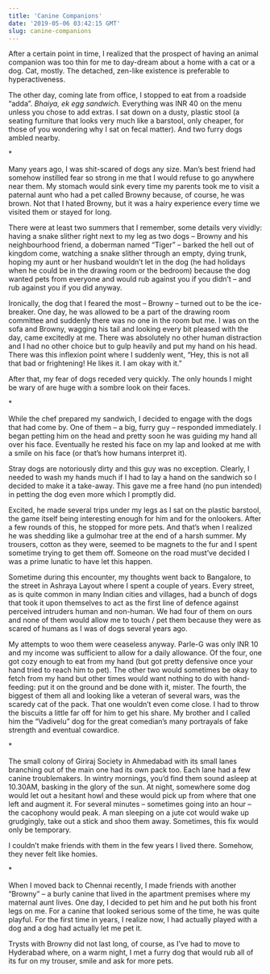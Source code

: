 ```yaml
---
title: 'Canine Companions'
date: '2019-05-06 03:42:15 GMT'
slug: canine-companions
---
```

After a certain point in time, I realized that the prospect of having an animal companion was too thin for me to day-dream about a home with a cat or a dog. Cat, mostly. The detached, zen-like existence is preferable to hyperactiveness.

The other day, coming late from office, I stopped to eat from a roadside “adda”. _Bhaiya, ek egg sandwich._ Everything was INR 40 on the menu unless you chose to add extras. I sat down on a dusty, plastic stool (a seating furniture that looks very much like a barstool, only cheaper, for those of you wondering why I sat on fecal matter). And two furry dogs ambled nearby.

\*

Many years ago, I was shit-scared of dogs any size. Man’s best friend had somehow instilled fear so strong in me that I would refuse to go anywhere near them. My stomach would sink every time my parents took me to visit a paternal aunt who had a pet called Browny because, of course, he was brown. Not that I hated Browny, but it was a hairy experience every time we visited them or stayed for long.

There were at least two summers that I remember, some details very vividly: having a snake slither right next to my leg as two dogs – Browny and his neighbourhood friend, a doberman named “Tiger” – barked the hell out of kingdom come, watching a snake slither through an empty, dying trunk, hoping my aunt or her husband wouldn’t let in the dog (he had holidays when he could be in the drawing room or the bedroom) because the dog wanted pets from everyone and would rub against you if you didn’t – and rub against you if you did anyway.

Ironically, the dog that I feared the most – Browny – turned out to be the ice-breaker. One day, he was allowed to be a part of the drawing room committee and suddenly there was no one in the room but me. I was on the sofa and Browny, wagging his tail and looking every bit pleased with the day, came excitedly at me. There was absolutely no other human distraction and I had no other choice but to gulp heavily and put my hand on his head. There was this inflexion point where I suddenly went, “Hey, this is not all that bad or frightening! He likes it. I am okay with it.”

After that, my fear of dogs receded very quickly. The only hounds I might be wary of are huge with a sombre look on their faces.

\*

While the chef prepared my sandwich, I decided to engage with the dogs that had come by. One of them – a big, furry guy – responded immediately. I began petting him on the head and pretty soon he was guiding my hand all over his face. Eventually he rested his face on my lap and looked at me with a smile on his face (or that’s how humans interpret it).

Stray dogs are notoriously dirty and this guy was no exception. Clearly, I needed to wash my hands much if I had to lay a hand on the sandwich so I decided to make it a take-away. This gave me a free hand (no pun intended) in petting the dog even more which I promptly did.

Excited, he made several trips under my legs as I sat on the plastic barstool, the game itself being interesting enough for him and for the onlookers. After a few rounds of this, he stopped for more pets. And that’s when I realized he was shedding like a gulmohar tree at the end of a harsh summer. My trousers, cotton as they were, seemed to be magnets to the fur and I spent sometime trying to get them off. Someone on the road must’ve decided I was a prime lunatic to have let this happen.

Sometime during this encounter, my thoughts went back to Bangalore, to the street in Ashraya Layout where I spent a couple of years. Every street, as is quite common in many Indian cities and villages, had a bunch of dogs that took it upon themselves to act as the first line of defence against perceived intruders human and non-human. We had four of them on ours and none of them would allow me to touch / pet them because they were as scared of humans as I was of dogs several years ago.

My attempts to woo them were ceaseless anyway. Parle-G was only INR 10 and my income was sufficient to allow for a daily allowance. Of the four, one got cozy enough to eat from my hand (but got pretty defensive once your hand tried to reach him to pet). The other two would sometimes be okay to fetch from my hand but other times would want nothing to do with hand-feeding: put it on the ground and be done with it, mister. The fourth, the biggest of them all and looking like a veteran of several wars, was the scaredy cat of the pack. That one wouldn’t even come close. I had to throw the biscuits a little far off for him to get his share. My brother and I called him the “Vadivelu” dog for the great comedian’s many portrayals of fake strength and eventual cowardice.

\*

The small colony of Giriraj Society in Ahmedabad with its small lanes branching out of the main one had its own pack too. Each lane had a few canine troublemakers. In wintry mornings, you’d find them sound asleep at 10.30AM, basking in the glory of the sun. At night, somewhere some dog would let out a hesitant howl and these would pick up from where that one left and augment it. For several minutes – sometimes going into an hour – the cacophony would peak. A man sleeping on a jute cot would wake up grudgingly, take out a stick and shoo them away. Sometimes, this fix would only be temporary.

I couldn’t make friends with them in the few years I lived there. Somehow, they never felt like homies.

\*

When I moved back to Chennai recently, I made friends with another “Browny” – a burly canine that lived in the apartment premises where my maternal aunt lives. One day, I decided to pet him and he put both his front legs on me. For a canine that looked serious some of the time, he was quite playful. For the first time in years, I realize now, I had actually played with a dog and a dog had actually let me pet it.

Trysts with Browny did not last long, of course, as I’ve had to move to Hyderabad where, on a warm night, I met a furry dog that would rub all of its fur on my trouser, smile and ask for more pets.